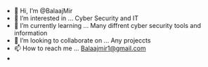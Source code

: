 - 👋 Hi, I’m @BalaajMir
- 👀 I’m interested in ... Cyber Security and IT
- 🌱 I’m currently learning ... Many diffrent cyber security tools and information
- 💞️ I’m looking to collaborate on ... Any projeccts
- 📫 How to reach me ... Balaajmir1@gmail.com
-

<!---
BalaajMir/BalaajMir is a ✨ special ✨ repository because its `README.md` (this file) appears on your GitHub profile.
You can click the Preview link to take a look at your changes.
--->
